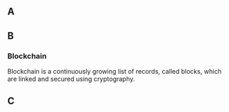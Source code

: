 ## A 

## B

### Blockchain

Blockchain is a continuously growing list of records, called blocks, which are linked and secured using cryptography.

## C